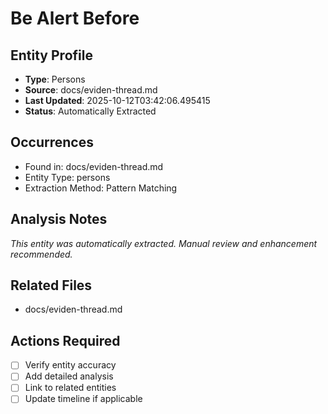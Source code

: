 # Be Alert Before

## Entity Profile
- **Type**: Persons
- **Source**: docs/eviden-thread.md
- **Last Updated**: 2025-10-12T03:42:06.495415
- **Status**: Automatically Extracted

## Occurrences
- Found in: docs/eviden-thread.md
- Entity Type: persons
- Extraction Method: Pattern Matching

## Analysis Notes
*This entity was automatically extracted. Manual review and enhancement recommended.*

## Related Files
- docs/eviden-thread.md

## Actions Required
- [ ] Verify entity accuracy
- [ ] Add detailed analysis
- [ ] Link to related entities
- [ ] Update timeline if applicable
